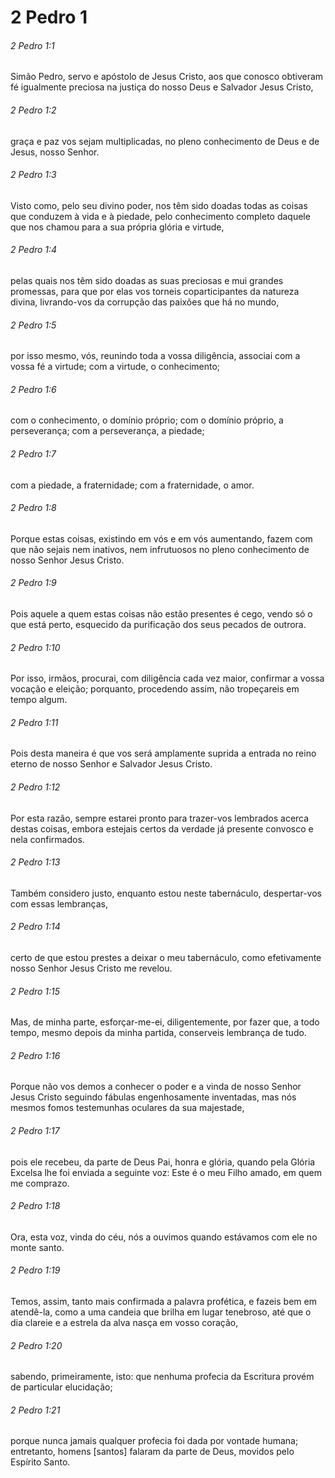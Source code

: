 # 2 Pedro 1

###### 2 Pedro 1:1

Simão Pedro, servo e apóstolo de Jesus Cristo, aos que conosco obtiveram fé igualmente preciosa na justiça do nosso Deus e Salvador Jesus Cristo,

###### 2 Pedro 1:2

graça e paz vos sejam multiplicadas, no pleno conhecimento de Deus e de Jesus, nosso Senhor.

###### 2 Pedro 1:3

Visto como, pelo seu divino poder, nos têm sido doadas todas as coisas que conduzem à vida e à piedade, pelo conhecimento completo daquele que nos chamou para a sua própria glória e virtude,

###### 2 Pedro 1:4

pelas quais nos têm sido doadas as suas preciosas e mui grandes promessas, para que por elas vos torneis coparticipantes da natureza divina, livrando-vos da corrupção das paixões que há no mundo,

###### 2 Pedro 1:5

por isso mesmo, vós, reunindo toda a vossa diligência, associai com a vossa fé a virtude; com a virtude, o conhecimento;

###### 2 Pedro 1:6

com o conhecimento, o domínio próprio; com o domínio próprio, a perseverança; com a perseverança, a piedade;

###### 2 Pedro 1:7

com a piedade, a fraternidade; com a fraternidade, o amor.

###### 2 Pedro 1:8

Porque estas coisas, existindo em vós e em vós aumentando, fazem com que não sejais nem inativos, nem infrutuosos no pleno conhecimento de nosso Senhor Jesus Cristo.

###### 2 Pedro 1:9

Pois aquele a quem estas coisas não estão presentes é cego, vendo só o que está perto, esquecido da purificação dos seus pecados de outrora.

###### 2 Pedro 1:10

Por isso, irmãos, procurai, com diligência cada vez maior, confirmar a vossa vocação e eleição; porquanto, procedendo assim, não tropeçareis em tempo algum.

###### 2 Pedro 1:11

Pois desta maneira é que vos será amplamente suprida a entrada no reino eterno de nosso Senhor e Salvador Jesus Cristo.

###### 2 Pedro 1:12

Por esta razão, sempre estarei pronto para trazer-vos lembrados acerca destas coisas, embora estejais certos da verdade já presente convosco e nela confirmados.

###### 2 Pedro 1:13

Também considero justo, enquanto estou neste tabernáculo, despertar-vos com essas lembranças,

###### 2 Pedro 1:14

certo de que estou prestes a deixar o meu tabernáculo, como efetivamente nosso Senhor Jesus Cristo me revelou.

###### 2 Pedro 1:15

Mas, de minha parte, esforçar-me-ei, diligentemente, por fazer que, a todo tempo, mesmo depois da minha partida, conserveis lembrança de tudo.

###### 2 Pedro 1:16

Porque não vos demos a conhecer o poder e a vinda de nosso Senhor Jesus Cristo seguindo fábulas engenhosamente inventadas, mas nós mesmos fomos testemunhas oculares da sua majestade,

###### 2 Pedro 1:17

pois ele recebeu, da parte de Deus Pai, honra e glória, quando pela Glória Excelsa lhe foi enviada a seguinte voz: Este é o meu Filho amado, em quem me comprazo.

###### 2 Pedro 1:18

Ora, esta voz, vinda do céu, nós a ouvimos quando estávamos com ele no monte santo.

###### 2 Pedro 1:19

Temos, assim, tanto mais confirmada a palavra profética, e fazeis bem em atendê-la, como a uma candeia que brilha em lugar tenebroso, até que o dia clareie e a estrela da alva nasça em vosso coração,

###### 2 Pedro 1:20

sabendo, primeiramente, isto: que nenhuma profecia da Escritura provém de particular elucidação;

###### 2 Pedro 1:21

porque nunca jamais qualquer profecia foi dada por vontade humana; entretanto, homens [santos] falaram da parte de Deus, movidos pelo Espírito Santo.

